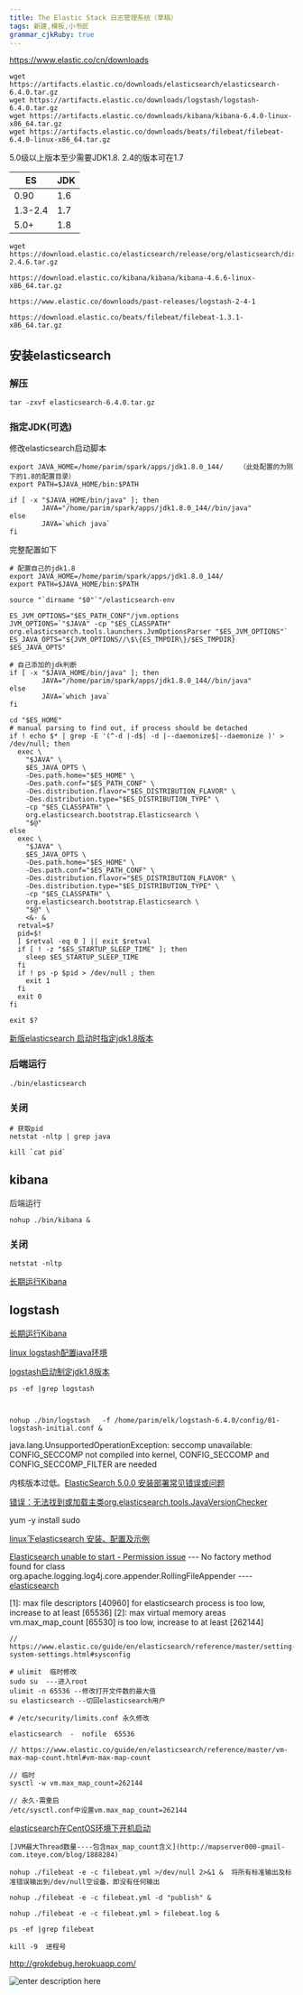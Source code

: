 ```yaml
---
title: The Elastic Stack 日志管理系统（草稿）
tags: 新建,模板,小书匠
grammar_cjkRuby: true
---
```


https://www.elastic.co/cn/downloads

```
wget https://artifacts.elastic.co/downloads/elasticsearch/elasticsearch-6.4.0.tar.gz
wget https://artifacts.elastic.co/downloads/logstash/logstash-6.4.0.tar.gz
wget https://artifacts.elastic.co/downloads/kibana/kibana-6.4.0-linux-x86_64.tar.gz
wget https://artifacts.elastic.co/downloads/beats/filebeat/filebeat-6.4.0-linux-x86_64.tar.gz
```
 5.0级以上版本至少需要JDK1.8.
 2.4的版本可在1.7

|ES  | JDK|
|----| --- |
| 0.90 | 1.6 |
| 1.3-2.4 | 1.7|
| 5.0+ | 1.8 |

```
wget https://download.elastic.co/elasticsearch/release/org/elasticsearch/distribution/tar/elasticsearch/2.4.6/elasticsearch-2.4.6.tar.gz

https://download.elastic.co/kibana/kibana/kibana-4.6.6-linux-x86_64.tar.gz

https://www.elastic.co/downloads/past-releases/logstash-2-4-1

https://download.elastic.co/beats/filebeat/filebeat-1.3.1-x86_64.tar.gz
```


## 安装elasticsearch
### 解压
```
tar -zxvf elasticsearch-6.4.0.tar.gz
```
### 指定JDK(可选)
修改elasticsearch启动脚本 
```
export JAVA_HOME=/home/parim/spark/apps/jdk1.8.0_144/    （此处配置的为刚下的1.8的配置目录）
export PATH=$JAVA_HOME/bin:$PATH

if [ -x "$JAVA_HOME/bin/java" ]; then
        JAVA="/home/parim/spark/apps/jdk1.8.0_144//bin/java"
else
        JAVA=`which java`
fi
```
完整配置如下
```
# 配置自己的jdk1.8
export JAVA_HOME=/home/parim/spark/apps/jdk1.8.0_144/
export PATH=$JAVA_HOME/bin:$PATH

source "`dirname "$0"`"/elasticsearch-env

ES_JVM_OPTIONS="$ES_PATH_CONF"/jvm.options
JVM_OPTIONS=`"$JAVA" -cp "$ES_CLASSPATH" org.elasticsearch.tools.launchers.JvmOptionsParser "$ES_JVM_OPTIONS"`
ES_JAVA_OPTS="${JVM_OPTIONS//\$\{ES_TMPDIR\}/$ES_TMPDIR} $ES_JAVA_OPTS"

# 自己添加的jdk判断
if [ -x "$JAVA_HOME/bin/java" ]; then
        JAVA="/home/parim/spark/apps/jdk1.8.0_144//bin/java"
else
        JAVA=`which java`
fi

cd "$ES_HOME"
# manual parsing to find out, if process should be detached
if ! echo $* | grep -E '(^-d |-d$| -d |--daemonize$|--daemonize )' > /dev/null; then
  exec \
    "$JAVA" \
    $ES_JAVA_OPTS \
    -Des.path.home="$ES_HOME" \
    -Des.path.conf="$ES_PATH_CONF" \
    -Des.distribution.flavor="$ES_DISTRIBUTION_FLAVOR" \
    -Des.distribution.type="$ES_DISTRIBUTION_TYPE" \
    -cp "$ES_CLASSPATH" \
    org.elasticsearch.bootstrap.Elasticsearch \
    "$@"
else
  exec \
    "$JAVA" \
    $ES_JAVA_OPTS \
    -Des.path.home="$ES_HOME" \
    -Des.path.conf="$ES_PATH_CONF" \
    -Des.distribution.flavor="$ES_DISTRIBUTION_FLAVOR" \
    -Des.distribution.type="$ES_DISTRIBUTION_TYPE" \
    -cp "$ES_CLASSPATH" \
    org.elasticsearch.bootstrap.Elasticsearch \
    "$@" \
    <&- &
  retval=$?
  pid=$!
  [ $retval -eq 0 ] || exit $retval
  if [ ! -z "$ES_STARTUP_SLEEP_TIME" ]; then
    sleep $ES_STARTUP_SLEEP_TIME
  fi
  if ! ps -p $pid > /dev/null ; then
    exit 1
  fi
  exit 0
fi

exit $?

```
[新版elasticsearch 启动时指定jdk1.8版本](https://blog.csdn.net/u010820857/article/details/81977186)

### 后端运行
```
./bin/elasticsearch
```
### 关闭
```
# 获取pid
netstat -nltp | grep java

kill `cat pid`
```
## kibana
后端运行
```
nohup ./bin/kibana &
```
### 关闭
```
netstat -nltp
```
[长期运行Kibana](https://blog.csdn.net/ASIA_kobe/article/details/53304447)

## logstash
[长期运行Kibana](https://blog.csdn.net/ASIA_kobe/article/details/53304447)

[linux logstash配置java环境](https://blog.csdn.net/singleee/article/details/50979768)

[logstash启动制定jdk1.8版本](https://blog.csdn.net/u010820857/article/details/81987922)
```
ps -ef |grep logstash



nohup ./bin/logstash   -f /home/parim/elk/logstash-6.4.0/config/01-logstash-initial.conf &
```


java.lang.UnsupportedOperationException: seccomp unavailable: CONFIG_SECCOMP not compiled into kernel, CONFIG_SECCOMP and CONFIG_SECCOMP_FILTER are needed

内核版本过低。[ElasticSearch 5.0.0 安装部署常见错误或问题](https://blog.csdn.net/u012246178/article/details/63253531)


[错误：无法找到或加载主类org.elasticsearch.tools.JavaVersionChecker](https://discuss.elastic.co/t/error-could-not-find-or-load-main-class-org-elasticsearch-tools-javaversionchecker/82213)

yum -y install sudo

[linux下elasticsearch 安装、配置及示例](https://blog.csdn.net/sinat_28224453/article/details/51134978)

[Elasticsearch unable to start - Permission issue](https://stackoverflow.com/questions/41057917/elasticsearch-unable-to-start-permission-issue)
---  No factory method found for class org.apache.logging.log4j.core.appender.RollingFileAppender ----
[elasticsearch](https://blog.csdn.net/qq_26712449/article/details/73346474)





[1]: max file descriptors [40960] for elasticsearch process is too low, increase to at least [65536]
[2]: max virtual memory areas vm.max_map_count [65530] is too low, increase to at least [262144]


```
// https://www.elastic.co/guide/en/elasticsearch/reference/master/setting-system-settings.html#sysconfig

# ulimit  临时修改
sudo su  ---进入root
ulimit -n 65536 --修改打开文件数的最大值
su elasticsearch --切回elasticsearch用户

# /etc/security/limits.conf 永久修改

elasticsearch  -  nofile  65536

```
```
// https://www.elastic.co/guide/en/elasticsearch/reference/master/vm-max-map-count.html#vm-max-map-count

// 临时
sysctl -w vm.max_map_count=262144

// 永久-需重启
/etc/sysctl.conf中设置vm.max_map_count=262144
```

[elasticsearch在CentOS环境下开机启动](https://www.cnblogs.com/zhi-leaf/p/8487404.html)

```
[JVM最大Thread数量----包含max_map_count含义](http://mapserver000-gmail-com.iteye.com/blog/1888284)

nohup ./filebeat -e -c filebeat.yml >/dev/null 2>&1 &  将所有标准输出及标准错误输出到/dev/null空设备，即没有任何输出

nohup ./filebeat -e -c filebeat.yml -d "publish" &

nohup ./filebeat -e -c filebeat.yml > filebeat.log &
```

```
ps -ef |grep filebeat

kill -9  进程号
```
http://grokdebug.herokuapp.com/

![enter description here](./images/1536145910650.png)

